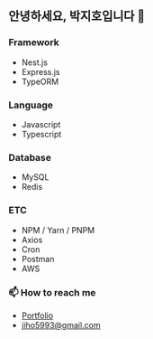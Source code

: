 ## 안녕하세요, 박지호입니다 👋

### Framework
- Nest.js
- Express.js
- TypeORM
 
### Language
- Javascript
- Typescript

### Database
- MySQL
- Redis
 
### ETC
- NPM / Yarn / PNPM
- Axios
- Cron
- Postman
- AWS


### 📫 How to reach me
- [Portfolio](https://jiho5993.notion.site/1a714d25e71c80fa8d8dfde59f6a79e4)
- <a href="mailto:jiho5993@gmail.com">jiho5993@gmail.com</a>
